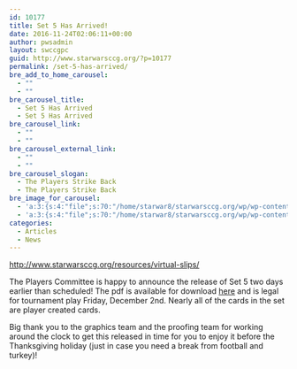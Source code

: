 ```yaml
---
id: 10177
title: Set 5 Has Arrived!
date: 2016-11-24T02:06:11+00:00
author: pwsadmin
layout: swccgpc
guid: http://www.starwarsccg.org/?p=10177
permalink: /set-5-has-arrived/
bre_add_to_home_carousel:
  - ""
  - ""
bre_carousel_title:
  - Set 5 Has Arrived
  - Set 5 Has Arrived
bre_carousel_link:
  - ""
  - ""
bre_carousel_external_link:
  - ""
  - ""
bre_carousel_slogan:
  - The Players Strike Back
  - The Players Strike Back
bre_image_for_carousel:
  - 'a:3:{s:4:"file";s:70:"/home/starwar8/starwarsccg.org/wp/wp-content/uploads/VSet-5-Banner.jpg";s:3:"url";s:66:"http://www.starwarsccg.org/wp/wp-content/uploads/VSet-5-Banner.jpg";s:4:"type";s:10:"image/jpeg";}'
  - 'a:3:{s:4:"file";s:70:"/home/starwar8/starwarsccg.org/wp/wp-content/uploads/VSet-5-Banner.jpg";s:3:"url";s:66:"http://www.starwarsccg.org/wp/wp-content/uploads/VSet-5-Banner.jpg";s:4:"type";s:10:"image/jpeg";}'
categories:
  - Articles
  - News
---
```

<http://www.starwarsccg.org/resources/virtual-slips/>

The Players Committee is happy to announce the release of Set 5 two days earlier than scheduled! The pdf is available for download [here](http://www.starwarsccg.org/virtual/Set-5.pdf) and is legal for tournament play Friday, December 2nd. Nearly all of the cards in the set are player created cards.

Big thank you to the graphics team and the proofing team for working around the clock to get this released in time for you to enjoy it before the Thanksgiving holiday (just in case you need a break from football and turkey)!